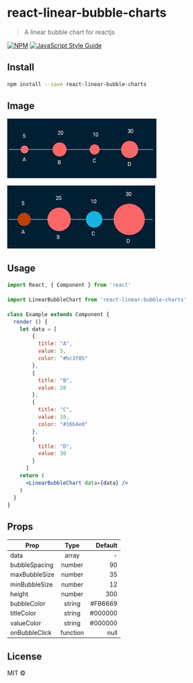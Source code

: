 # react-linear-bubble-charts

> A linear bubble chart for reactjs

[![NPM](https://img.shields.io/npm/v/react-linear-bubble-charts.svg)](https://www.npmjs.com/package/react-linear-bubble-charts) [![JavaScript Style Guide](https://img.shields.io/badge/code_style-standard-brightgreen.svg)](https://standardjs.com)

## Install

```bash
npm install --save react-linear-bubble-charts
```

## Image
![alt text](https://raw.githubusercontent.com/avinvvij/react-linear-bubble-charts/master/linear%20bubble%20example.jpg)

![alt text](https://raw.githubusercontent.com/avinvvij/react-linear-bubble-charts/master/linear%20bubble%20color%20example.jpg)
## Usage

```jsx
import React, { Component } from 'react'

import LinearBubbleChart from 'react-linear-bubble-charts'

class Example extends Component {
  render () {
    let data = [
        {
          title: "A",
          value: 5,
          color: "#bc3f05"
        },
        {
          title: "B",
          value: 20
        },
        {
          title: "C",
          value: 10,
          color: "#16b4e0"
        },
        {
          title: "D",
          value: 30
        }
      ]
    return (
      <LinearBubbleChart data={data} />
    )
  }
}
```

## Props

| Prop          | Type          | Default|
| ------------- |:-------------:| -----:|
| data      | array | - |
| bubbleSpacing      | number      |90|
| maxBubbleSize | number      |35|
| minBubbleSize | number      |12|
| height | number      |300|
| bubbleColor | string      |#FB6669|
| titleColor | string      |#000000|
| valueColor | string      |#000000|
| onBubbleClick | function      |null|

## License

MIT © [](https://github.com/)
